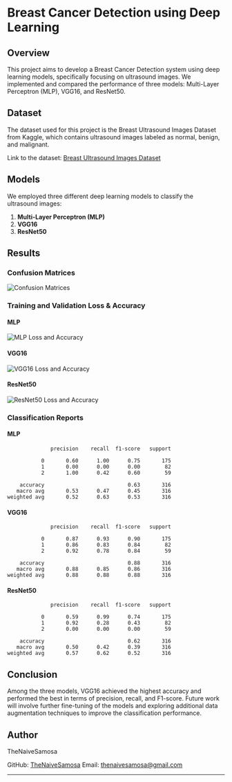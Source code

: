 # Breast Cancer Detection using Deep Learning

## Overview
This project aims to develop a Breast Cancer Detection system using deep learning models, specifically focusing on ultrasound images. We implemented and compared the performance of three models: Multi-Layer Perceptron (MLP), VGG16, and ResNet50.

## Dataset
The dataset used for this project is the Breast Ultrasound Images Dataset from Kaggle, which contains ultrasound images labeled as normal, benign, and malignant.

Link to the dataset: [Breast Ultrasound Images Dataset](https://www.kaggle.com/datasets/aryashah2k/breast-ultrasound-images-dataset)

## Models
We employed three different deep learning models to classify the ultrasound images:
1. **Multi-Layer Perceptron (MLP)**
2. **VGG16**
3. **ResNet50**

## Results
### Confusion Matrices
![Confusion Matrices](https://github.com/TheNaiveSamosa/DL-Simplified/blob/e80b165685e6968ff28b574720aafee891b33516/Breast%20Cancer%20Detection%20using%20DL%20with%20WebApp/Images/Confusion%20Matrices.png)

### Training and Validation Loss & Accuracy

#### MLP
![MLP Loss and Accuracy](https://github.com/TheNaiveSamosa/DL-Simplified/blob/e80b165685e6968ff28b574720aafee891b33516/Breast%20Cancer%20Detection%20using%20DL%20with%20WebApp/Images/MLP.png)

#### VGG16
![VGG16 Loss and Accuracy](https://github.com/TheNaiveSamosa/DL-Simplified/blob/e80b165685e6968ff28b574720aafee891b33516/Breast%20Cancer%20Detection%20using%20DL%20with%20WebApp/Images/VGG16.png)

#### ResNet50
![ResNet50 Loss and Accuracy](https://github.com/TheNaiveSamosa/DL-Simplified/blob/e80b165685e6968ff28b574720aafee891b33516/Breast%20Cancer%20Detection%20using%20DL%20with%20WebApp/Images/ResNet50.png)

### Classification Reports

#### MLP
```
              precision    recall  f1-score   support

           0       0.60      1.00      0.75       175
           1       0.00      0.00      0.00        82
           2       1.00      0.42      0.60        59

    accuracy                           0.63       316
   macro avg       0.53      0.47      0.45       316
weighted avg       0.52      0.63      0.53       316
```

#### VGG16
```
              precision    recall  f1-score   support

           0       0.87      0.93      0.90       175
           1       0.86      0.83      0.84        82
           2       0.92      0.78      0.84        59

    accuracy                           0.88       316
   macro avg       0.88      0.85      0.86       316
weighted avg       0.88      0.88      0.88       316
```

#### ResNet50
```
              precision    recall  f1-score   support

           0       0.59      0.99      0.74       175
           1       0.92      0.28      0.43        82
           2       0.00      0.00      0.00        59

    accuracy                           0.62       316
   macro avg       0.50      0.42      0.39       316
weighted avg       0.57      0.62      0.52       316
```

## Conclusion
Among the three models, VGG16 achieved the highest accuracy and performed the best in terms of precision, recall, and F1-score. Future work will involve further fine-tuning of the models and exploring additional data augmentation techniques to improve the classification performance.

## Author
TheNaiveSamosa

GitHub: [TheNaiveSamosa](https://github.com/TheNaiveSamosa)
Email: [thenaivesamosa@gmail.com](mailto:thenaivesamosa@gmail.com)

---

